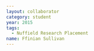 ```yaml
---
layout: collaborator
category: student
year: 2015
tags:
  - Nuffield Research Placement
name: Ffinian Sullivan
---
```

